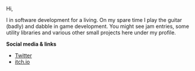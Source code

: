 Hi, 

I in software development for a living. On my spare time I play the guitar (badly) and dabble in game development. You might see jam entries, some utility libraries and various other small projects here under my profile.

**Social media & links**
* [Twitter](https://twitter.com/home)
* [itch.io](https://zebrainflames.itch.io/)

